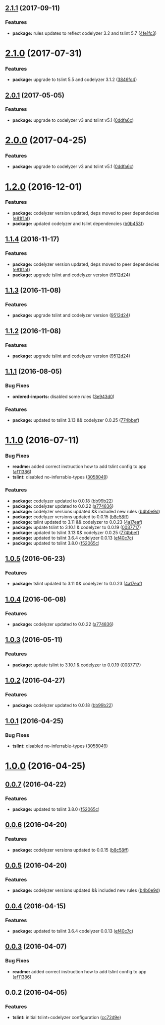 <a name="2.1.1"></a>
## [2.1.1](https://github.com/valor-software/tslint-config-valorsoft/compare/v2.1.0...v2.1.1) (2017-09-11)


### Features

* **package:** rules updates to reflect codelyzer 3.2 and tslint 5.7 ([4fe1fc3](https://github.com/valor-software/tslint-config-valorsoft/commit/4fe1fc3))



<a name="2.1.0"></a>
# [2.1.0](https://github.com/valor-software/tslint-config-valorsoft/compare/v2.0.1...v2.1.0) (2017-07-31)


### Features

* **package:** upgrade to tslint 5.5 and codelyzer 3.1.2 ([3846fc4](https://github.com/valor-software/tslint-config-valorsoft/commit/3846fc4))



<a name="2.0.1"></a>
## [2.0.1](https://github.com/valor-software/tslint-config-valorsoft/compare/v1.2.0...v2.0.1) (2017-05-05)


### Features

* **package:** upgrade to codelyzer v3 and tslint v5.1 ([0ddfa6c](https://github.com/valor-software/tslint-config-valorsoft/commit/0ddfa6c))



<a name="2.0.0"></a>
# [2.0.0](https://github.com/valor-software/tslint-config-valorsoft/compare/v1.2.0...v2.0.0) (2017-04-25)


### Features

* **package:** upgrade to codelyzer v3 and tslint v5.1 ([0ddfa6c](https://github.com/valor-software/tslint-config-valorsoft/commit/0ddfa6c))



<a name="1.2.0"></a>
# [1.2.0](https://github.com/valor-software/tslint-config-valorsoft/compare/v1.1.3...v1.2.0) (2016-12-01)


### Features

* **package:** codelyzer version updated, deps moved to peer dependecies ([e81f1af](https://github.com/valor-software/tslint-config-valorsoft/commit/e81f1af))
* **package:** updated codelyzer and tslint dependencies ([b0b453f](https://github.com/valor-software/tslint-config-valorsoft/commit/b0b453f))



<a name="1.1.4"></a>
## [1.1.4](https://github.com/valor-software/tslint-config-valorsoft/compare/v1.1.1...v1.1.4) (2016-11-17)


### Features

* **package:** codelyzer version updated, deps moved to peer dependecies ([e81f1af](https://github.com/valor-software/tslint-config-valorsoft/commit/e81f1af))
* **package:** upgrade tslint and codelyzer version ([9512d24](https://github.com/valor-software/tslint-config-valorsoft/commit/9512d24))



<a name="1.1.3"></a>
## [1.1.3](https://github.com/valor-software/tslint-config-valorsoft/compare/v1.1.1...v1.1.3) (2016-11-08)


### Features

* **package:** upgrade tslint and codelyzer version ([9512d24](https://github.com/valor-software/tslint-config-valorsoft/commit/9512d24))



<a name="1.1.2"></a>
## [1.1.2](https://github.com/valor-software/tslint-config-valorsoft/compare/v1.1.1...v1.1.2) (2016-11-08)


### Features

* **package:** upgrade tslint and codelyzer version ([9512d24](https://github.com/valor-software/tslint-config-valorsoft/commit/9512d24))



<a name="1.1.1"></a>
## [1.1.1](https://github.com/valor-software/tslint-config-valorsoft/compare/v1.0.5...v1.1.1) (2016-08-05)


### Bug Fixes

* **ordered-imports:** disabled some rules ([3e943d0](https://github.com/valor-software/tslint-config-valorsoft/commit/3e943d0))

### Features

* **package:** updated to tslint 3.13 && codelyzer 0.0.25 ([774bbef](https://github.com/valor-software/tslint-config-valorsoft/commit/774bbef))



<a name="1.1.0"></a>
# [1.1.0](https://github.com/valor-software/tslint-config-valorsoft/compare/v0.0.2...v1.1.0) (2016-07-11)


### Bug Fixes

* **readme:** added correct instruction how to add tslint config to app ([af11386](https://github.com/valor-software/tslint-config-valorsoft/commit/af11386))
* **tslint:** disabled no-inferrable-types ([3058049](https://github.com/valor-software/tslint-config-valorsoft/commit/3058049))


### Features

* **package:** codelyzer updated to 0.0.18 ([bb99b22](https://github.com/valor-software/tslint-config-valorsoft/commit/bb99b22))
* **package:** codelyzer updated to 0.0.22 ([a774836](https://github.com/valor-software/tslint-config-valorsoft/commit/a774836))
* **package:** codelyzer versions updated && included new rules ([b4b0e9d](https://github.com/valor-software/tslint-config-valorsoft/commit/b4b0e9d))
* **package:** codelyzer versions updated to 0.0.15 ([b8c58ff](https://github.com/valor-software/tslint-config-valorsoft/commit/b8c58ff))
* **package:** tslint updated to 3.11 && codelyzer to 0.0.23 ([4a17eaf](https://github.com/valor-software/tslint-config-valorsoft/commit/4a17eaf))
* **package:** update tslint to 3.10.1 & codelyzer to 0.0.19 ([0037717](https://github.com/valor-software/tslint-config-valorsoft/commit/0037717))
* **package:** updated to tslint 3.13 && codelyzer 0.0.25 ([774bbef](https://github.com/valor-software/tslint-config-valorsoft/commit/774bbef))
* **package:** updated to tslint 3.6.4 codelyzer 0.0.13 ([ef40c7c](https://github.com/valor-software/tslint-config-valorsoft/commit/ef40c7c))
* **package:** updated to tslint 3.8.0 ([f52065c](https://github.com/valor-software/tslint-config-valorsoft/commit/f52065c))



<a name="1.0.5"></a>
## [1.0.5](https://github.com/valor-software/tslint-config-valorsoft/compare/v1.0.4...v1.0.5) (2016-06-23)


### Features

* **package:** tslint updated to 3.11 && codelyzer to 0.0.23 ([4a17eaf](https://github.com/valor-software/tslint-config-valorsoft/commit/4a17eaf))



<a name="1.0.4"></a>
## [1.0.4](https://github.com/valor-software/tslint-config-valorsoft/compare/v1.0.3...v1.0.4) (2016-06-08)


### Features

* **package:** codelyzer updated to 0.0.22 ([a774836](https://github.com/valor-software/tslint-config-valorsoft/commit/a774836))



<a name="1.0.3"></a>
## [1.0.3](https://github.com/valor-software/tslint-config-valorsoft/compare/v1.0.2...v1.0.3) (2016-05-11)


### Features

* **package:** update tslint to 3.10.1 & codelyzer to 0.0.19 ([0037717](https://github.com/valor-software/tslint-config-valorsoft/commit/0037717))



<a name="1.0.2"></a>
## [1.0.2](https://github.com/valor-software/tslint-config-valorsoft/compare/v1.0.1...v1.0.2) (2016-04-27)


### Features

* **package:** codelyzer updated to 0.0.18 ([bb99b22](https://github.com/valor-software/tslint-config-valorsoft/commit/bb99b22))



<a name="1.0.1"></a>
## [1.0.1](https://github.com/valor-software/tslint-config-valorsoft/compare/v1.0.0...v1.0.1) (2016-04-25)


### Bug Fixes

* **tslint:** disabled no-inferrable-types ([3058049](https://github.com/valor-software/tslint-config-valorsoft/commit/3058049))



<a name="1.0.0"></a>
# [1.0.0](https://github.com/valor-software/tslint-config-valorsoft/compare/v0.0.7...v1.0.0) (2016-04-25)




<a name="0.0.7"></a>
## [0.0.7](https://github.com/valor-software/tslint-config-valorsoft/compare/v0.0.6...v0.0.7) (2016-04-22)


### Features

* **package:** updated to tslint 3.8.0 ([f52065c](https://github.com/valor-software/tslint-config-valorsoft/commit/f52065c))



<a name="0.0.6"></a>
## [0.0.6](https://github.com/valor-software/tslint-config-valorsoft/compare/v0.0.5...v0.0.6) (2016-04-20)


### Features

* **package:** codelyzer versions updated to 0.0.15 ([b8c58ff](https://github.com/valor-software/tslint-config-valorsoft/commit/b8c58ff))



<a name="0.0.5"></a>
## [0.0.5](https://github.com/valor-software/tslint-config-valorsoft/compare/v0.0.4...v0.0.5) (2016-04-20)


### Features

* **package:** codelyzer versions updated && included new rules ([b4b0e9d](https://github.com/valor-software/tslint-config-valorsoft/commit/b4b0e9d))



<a name="0.0.4"></a>
## [0.0.4](https://github.com/valor-software/tslint-config-valorsoft/compare/v0.0.3...v0.0.4) (2016-04-15)


### Features

* **package:** updated to tslint 3.6.4 codelyzer 0.0.13 ([ef40c7c](https://github.com/valor-software/tslint-config-valorsoft/commit/ef40c7c))



<a name="0.0.3"></a>
## [0.0.3](https://github.com/valor-software/tslint-config-valorsoft/compare/v0.0.2...v0.0.3) (2016-04-07)


### Bug Fixes

* **readme:** added correct instruction how to add tslint config to app ([af11386](https://github.com/valor-software/tslint-config-valorsoft/commit/af11386))



<a name="0.0.2"></a>
## 0.0.2 (2016-04-05)


### Features

* **tslint:** initial tslint+codelyzer configuration ([cc72d9e](https://github.com/valor-software/tslint-config-valorsoft/commit/cc72d9e))



